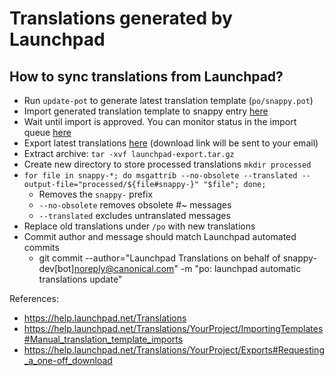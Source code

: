 # Translations generated by Launchpad

## How to sync translations from Launchpad?
- Run `update-pot` to generate latest translation template (`po/snappy.pot`)
- Import generated translation template to snappy entry [here](https://translations.launchpad.net/snapd/trunk/+templates)
- Wait until import is approved. You can monitor status in the import queue [here](https://translations.launchpad.net/snapd/trunk/+imports)
- Export latest translations [here](https://translations.launchpad.net/snapd/trunk/+export) (download link will be sent to your email)
- Extract archive: `tar -xvf launchpad-export.tar.gz`
- Create new directory to store processed translations `mkdir processed`
- `for file in snappy-*; do msgattrib --no-obsolete --translated --output-file="processed/${file#snappy-}" "$file"; done;`
    - Removes the `snappy-` prefix
    - `--no-obsolete` removes obsolete #~ messages
    - `--translated` excludes untranslated messages
- Replace old translations under `/po` with new translations
- Commit author and message should match Launchpad automated commits
    - git commit --author="Launchpad Translations on behalf of snappy-dev[bot]<noreply@canonical.com>" -m "po: launchpad automatic translations update"

References:
- https://help.launchpad.net/Translations
- https://help.launchpad.net/Translations/YourProject/ImportingTemplates#Manual_translation_template_imports
- https://help.launchpad.net/Translations/YourProject/Exports#Requesting_a_one-off_download
